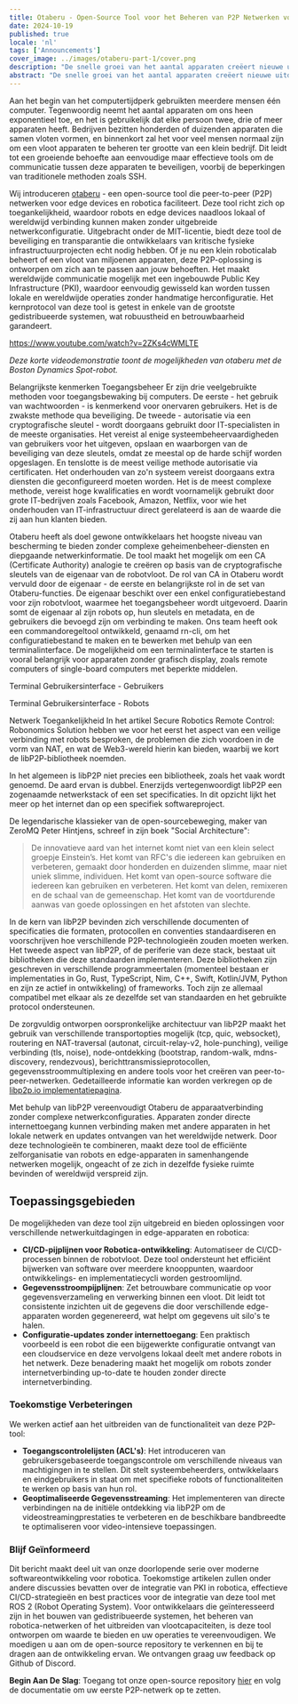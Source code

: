 ```yaml
---
title: Otaberu - Open-Source Tool voor het Beheren van P2P Netwerken voor Edge Devices en Robotica
date: 2024-10-19
published: true
locale: 'nl'
tags: ['Announcements']
cover_image: ../images/otaberu-part-1/cover.png
description: "De snelle groei van het aantal apparaten creëert nieuwe uitdagingen op het gebied van beschikbaarheid en beveiliging. Een efficiëntere oplossing is nodig voor veilige communicatie tussen apparaten die de beperkingen van SSH-gebaseerde PKI aanpakken. Robot-agent Otaberu biedt deze oplossing door een aangepaste PKI voor robots mogelijk te maken met moderne libP2P-standaarden en protocollen."
abstract: "De snelle groei van het aantal apparaten creëert nieuwe uitdagingen op het gebied van beschikbaarheid en beveiliging. Een efficiëntere oplossing is nodig voor veilige communicatie tussen apparaten die de beperkingen van SSH-gebaseerde PKI aanpakken. Robot-agent Otaberu biedt deze oplossing door een aangepaste PKI voor robots mogelijk te maken met moderne libP2P-standaarden en protocollen."
---
```


Aan het begin van het computertijdperk gebruikten meerdere mensen één computer. Tegenwoordig neemt het aantal apparaten om ons heen exponentieel toe, en het is gebruikelijk dat elke persoon twee, drie of meer apparaten heeft. Bedrijven bezitten honderden of duizenden apparaten die samen vloten vormen, en binnenkort zal het voor veel mensen normaal zijn om een vloot apparaten te beheren ter grootte van een klein bedrijf. Dit leidt tot een groeiende behoefte aan eenvoudige maar effectieve tools om de communicatie tussen deze apparaten te beveiligen, voorbij de beperkingen van traditionele methoden zoals SSH.

Wij introduceren [otaberu](https://github.com/airalab/otaberu) - een open-source tool die peer-to-peer (P2P) netwerken voor edge devices en robotica faciliteert. Deze tool richt zich op toegankelijkheid, waardoor robots en edge devices naadloos lokaal of wereldwijd verbinding kunnen maken zonder uitgebreide netwerkconfiguratie. Uitgebracht onder de MIT-licentie, biedt deze tool de beveiliging en transparantie die ontwikkelaars van kritische fysieke infrastructuurprojecten echt nodig hebben. Of je nu een klein roboticalab beheert of een vloot van miljoenen apparaten, deze P2P-oplossing is ontworpen om zich aan te passen aan jouw behoeften. Het maakt wereldwijde communicatie mogelijk met een ingebouwde Public Key Infrastructure (PKI), waardoor eenvoudig gewisseld kan worden tussen lokale en wereldwijde operaties zonder handmatige herconfiguratie. Het kernprotocol van deze tool is getest in enkele van de grootste gedistribueerde systemen, wat robuustheid en betrouwbaarheid garandeert.

https://www.youtube.com/watch?v=2ZKs4cWMLTE

*Deze korte videodemonstratie toont de mogelijkheden van otaberu met de Boston Dynamics Spot-robot.*

Belangrijkste kenmerken
Toegangsbeheer
Er zijn drie veelgebruikte methoden voor toegangsbewaking bij computers. De eerste - het gebruik van wachtwoorden - is kenmerkend voor onervaren gebruikers. Het is de zwakste methode qua beveiliging. De tweede - autorisatie via een cryptografische sleutel - wordt doorgaans gebruikt door IT-specialisten in de meeste organisaties. Het vereist al enige systeembeheervaardigheden van gebruikers voor het uitgeven, opslaan en waarborgen van de beveiliging van deze sleutels, omdat ze meestal op de harde schijf worden opgeslagen. En tenslotte is de meest veilige methode autorisatie via certificaten. Het onderhouden van zo'n systeem vereist doorgaans extra diensten die geconfigureerd moeten worden. Het is de meest complexe methode, vereist hoge kwalificaties en wordt voornamelijk gebruikt door grote IT-bedrijven zoals Facebook, Amazon, Netflix, voor wie het onderhouden van IT-infrastructuur direct gerelateerd is aan de waarde die zij aan hun klanten bieden.

Otaberu heeft als doel gewone ontwikkelaars het hoogste niveau van bescherming te bieden zonder complexe geheimenbeheer-diensten en diepgaande netwerkinformatie. De tool maakt het mogelijk om een CA (Certificate Authority) analogie te creëren op basis van de cryptografische sleutels van de eigenaar van de robotvloot. De rol van CA in Otaberu wordt vervuld door de eigenaar - de eerste en belangrijkste rol in de set van Otaberu-functies. De eigenaar beschikt over een enkel configuratiebestand voor zijn robotvloot, waarmee het toegangsbeheer wordt uitgevoerd. Daarin somt de eigenaar al zijn robots op, hun sleutels en metadata, en de gebruikers die bevoegd zijn om verbinding te maken. Ons team heeft ook een commandoregeltool ontwikkeld, genaamd rn-cli, om het configuratiebestand te maken en te bewerken met behulp van een terminalinterface. De mogelijkheid om een terminalinterface te starten is vooral belangrijk voor apparaten zonder grafisch display, zoals remote computers of single-board computers met beperkte middelen.

<rb-image zoom src="./images/otaberu-part-1/otaberu-tui-1.png" alt="Otaberu TUI Gebruikersinterface" />

Terminal Gebruikersinterface - Gebruikers

<rb-image zoom src="./images/otaberu-part-1/otaberu-tui-2.png" alt="Otaberu TUI Robots Interface" />

Terminal Gebruikersinterface - Robots

Netwerk Toegankelijkheid
In het artikel Secure Robotics Remote Control: Robonomics Solution hebben we voor het eerst het aspect van een veilige verbinding met robots besproken, de problemen die zich voordoen in de vorm van NAT, en wat de Web3-wereld hierin kan bieden, waarbij we kort de libP2P-bibliotheek noemden.

In het algemeen is libP2P niet precies een bibliotheek, zoals het vaak wordt genoemd. De aard ervan is dubbel. Enerzijds vertegenwoordigt libP2P een zogenaamde netwerkstack of een set specificaties. In dit opzicht lijkt het meer op het internet dan op een specifiek softwareproject.

De legendarische klassieker van de open-sourcebeweging, maker van ZeroMQ Peter Hintjens, schreef in zijn boek "Social Architecture":

> De innovatieve aard van het internet komt niet van een klein select groepje Einstein’s. Het komt van RFC's die iedereen kan gebruiken en verbeteren, gemaakt door honderden en duizenden slimme, maar niet uniek slimme, individuen. Het komt van open-source software die iedereen kan gebruiken en verbeteren. Het komt van delen, remixeren en de schaal van de gemeenschap. Het komt van de voortdurende aanwas van goede oplossingen en het afstoten van slechte.

In de kern van libP2P bevinden zich verschillende documenten of specificaties die formaten, protocollen en conventies standaardiseren en voorschrijven hoe verschillende P2P-technologieën zouden moeten werken. Het tweede aspect van libP2P, of de periferie van deze stack, bestaat uit bibliotheken die deze standaarden implementeren. Deze bibliotheken zijn geschreven in verschillende programmeertalen (momenteel bestaan er implementaties in Go, Rust, TypeScript, Nim, C++, Swift, Kotlin/JVM, Python en zijn ze actief in ontwikkeling) of frameworks. Toch zijn ze allemaal compatibel met elkaar als ze dezelfde set van standaarden en het gebruikte protocol ondersteunen.

De zorgvuldig ontworpen oorspronkelijke architectuur van libP2P maakt het gebruik van verschillende transportopties mogelijk (tcp, quic, websocket), routering en NAT-traversal (autonat, circuit-relay-v2, hole-punching), veilige verbinding (tls, noise), node-ontdekking (bootstrap, random-walk, mdns-discovery, rendezvous), berichttransmissieprotocollen, gegevensstroommultiplexing en andere tools voor het creëren van peer-to-peer-netwerken. Gedetailleerde informatie kan worden verkregen op de [libp2p.io implementatiepagina](https://libP2P.io/implementations/).

Met behulp van libP2P vereenvoudigt Otaberu de apparaatverbinding zonder complexe netwerkconfiguraties. Apparaten zonder directe internettoegang kunnen verbinding maken met andere apparaten in het lokale netwerk en updates ontvangen van het wereldwijde netwerk. Door deze technologieën te combineren, maakt deze tool de efficiënte zelforganisatie van robots en edge-apparaten in samenhangende netwerken mogelijk, ongeacht of ze zich in dezelfde fysieke ruimte bevinden of wereldwijd verspreid zijn.

## Toepassingsgebieden

De mogelijkheden van deze tool zijn uitgebreid en bieden oplossingen voor verschillende netwerkuitdagingen in edge-apparaten en robotica:

- **CI/CD-pijplijnen voor Robotica-ontwikkeling**: Automatiseer de CI/CD-processen binnen de robotvloot. Deze tool ondersteunt het efficiënt bijwerken van software over meerdere knooppunten, waardoor ontwikkelings- en implementatiecycli worden gestroomlijnd.
- **Gegevensstroompijplijnen**: Zet betrouwbare communicatie op voor gegevensverzameling en verwerking binnen een vloot. Dit leidt tot consistente inzichten uit de gegevens die door verschillende edge-apparaten worden gegenereerd, wat helpt om gegevens uit silo's te halen.
- **Configuratie-updates zonder internettoegang**: Een praktisch voorbeeld is een robot die een bijgewerkte configuratie ontvangt van een cloudservice en deze vervolgens lokaal deelt met andere robots in het netwerk. Deze benadering maakt het mogelijk om robots zonder internetverbinding up-to-date te houden zonder directe internetverbinding.

### Toekomstige Verbeteringen

We werken actief aan het uitbreiden van de functionaliteit van deze P2P-tool:

- **Toegangscontrolelijsten (ACL's)**: Het introduceren van gebruikersgebaseerde toegangscontrole om verschillende niveaus van machtigingen in te stellen. Dit stelt systeembeheerders, ontwikkelaars en eindgebruikers in staat om met specifieke robots of functionaliteiten te werken op basis van hun rol.
- **Geoptimaliseerde Gegevensstreaming**: Het implementeren van directe verbindingen na de initiële ontdekking via libP2P om de videostreamingprestaties te verbeteren en de beschikbare bandbreedte te optimaliseren voor video-intensieve toepassingen.

### Blijf Geïnformeerd

Dit bericht maakt deel uit van onze doorlopende serie over moderne softwareontwikkeling voor robotica. Toekomstige artikelen zullen onder andere discussies bevatten over de integratie van PKI in robotica, effectieve CI/CD-strategieën en best practices voor de integratie van deze tool met ROS 2 (Robot Operating System). Voor ontwikkelaars die geïnteresseerd zijn in het bouwen van gedistribueerde systemen, het beheren van robotica-netwerken of het uitbreiden van vlootcapaciteiten, is deze tool ontworpen om waarde te bieden en uw operaties te vereenvoudigen. We moedigen u aan om de open-source repository te verkennen en bij te dragen aan de ontwikkeling ervan. We ontvangen graag uw feedback op Github of Discord.

**Begin Aan De Slag**: Toegang tot onze open-source repository [hier](https://github.com/airalab/otaberu) en volg de documentatie om uw eerste P2P-netwerk op te zetten.



